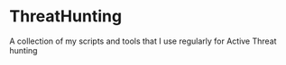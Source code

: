 # ThreatHunting
A collection of my scripts and tools that I use regularly for Active Threat hunting
